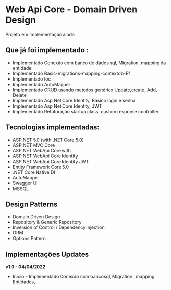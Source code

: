 # Web Api Core - Domain Driven Design

Projeto em Implementação ainda

## Que já foi implementado :
- Implementado Conexão com banco de dados sql, Migration, mapping da entidade
- Implementado Basic-migrations-mapping-contextdb-Ef
- Implementado Ioc
- Implementado AutoMapper
- Implementado CRUD usando metodos genérico Update,create, Add, Delete
- Implementado Asp Net Core Identity, Basico login e senha
- Implementado Asp Net Core Identity, JWT
- Implementado Refatoração startup class, custom response controller


## Tecnologias implementadas:

- ASP.NET 5.0 (with .NET Core 5.0)
- ASP.NET MVC Core 
- ASP.NET WebApi Core with
- ASP.NET WebApi Core Identity 
- ASP.NET WebApi Core Identity JWT
- Entity Framework Core 5.0
- .NET Core Native DI
- AutoMapper
- Swagger UI
- MSSQL

## Design Patterns
- Domain Driven Design
- Repository & Generic Repository
- Inversion of Control / Dependency injection
- ORM
- Options Pattern

## Implementações Updates

**v1.0 - 04/04/2022**
- Inicio - Implementado Conexão com bancosql, Migration , mapping Entidades,

